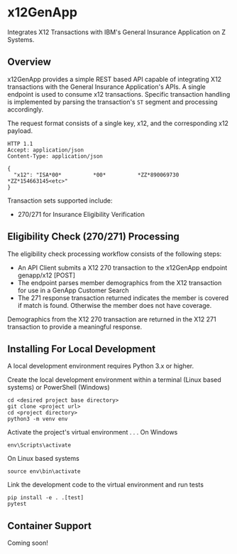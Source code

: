 # x12GenApp
Integrates X12 Transactions with IBM's General Insurance Application on Z Systems.

## Overview
x12GenApp provides a simple REST based API capable of integrating X12 transactions with the General Insurance Application's APIs. 
A single endpoint is used to consume x12 transactions. Specific transaction handling is implemented by parsing the transaction's `ST` segment and processing accordingly.

The request format consists of a single key, x12, and the corresponding x12 payload.
```shell script
HTTP 1.1
Accept: application/json
Content-Type: application/json

{
  "x12": "ISA*00*          *00*          *ZZ*890069730      *ZZ*154663145<etc>"
}
```
Transaction sets supported include:
- 270/271 for Insurance Eligibility Verification

## Eligibility Check (270/271) Processing
The eligibility check processing workflow consists of the following steps:
- An API Client submits a X12 270 transaction to the x12GenApp endpoint genapp/x12 [POST]
- The endpoint parses member demographics from the X12 transaction for use in a GenApp Customer Search
- The 271 response transaction returned indicates the member is covered if match is found. Otherwise the member does not have coverage.

Demographics from the X12 270 transaction are returned in the X12 271 transaction to provide a meaningful response.

## Installing For Local Development
A local development environment requires Python 3.x or higher.

Create the local development environment within a terminal (Linux based systems) or PowerShell (Windows)
```
cd <desired project base directory>
git clone <project url>
cd <project directory>
python3 -m venv env
```

Activate the project's virtual environment . . . 
On Windows
```
env\Scripts\activate
```

On Linux based systems
```
source env\bin\activate
```

Link the development code to the virtual environment and run tests
```
pip install -e . .[test]
pytest
```

## Container Support
Coming soon!